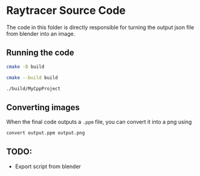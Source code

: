 # Raytracer Source Code 
The code in this folder is directly responsible for turning the output json file from blender 
into an image. 

## Running the code
```bash
cmake -B build

cmake --build build

./build/MyCppProject
```

## Converting images 
When the final code outputs a `.ppm` file, you can convert it into a png using 
```bash
convert output.ppm output.png
```

## TODO:
- Export script from blender 
